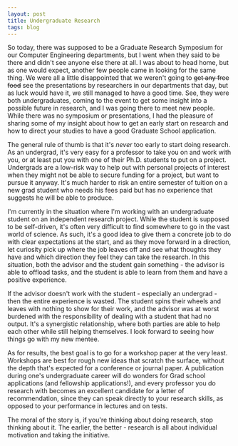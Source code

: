 ```yaml
---
layout: post
title: Undergraduate Research
tags: blog
---
```


So today, there was supposed to be a Graduate Research Symposium for our Computer Engineering departments, but I went when they said to be there and didn't see anyone else there at all. I was about to head home, but as one would expect, another few people came in looking for the same thing. We were all a little disappointed that we weren't going to <del>get any free food</del> see the presentations by researchers in our departments that day, but as luck would have it, we still managed to have a good time. See, they were both undergraduates, coming to the event to get some insight into a possible future in research, and I was going there to meet new people. While there was no symposium or presentations, I had the pleasure of sharing some of my insight about how to get an early start on research and how to direct your studies to have a good Graduate School application.

The general rule of thumb is that it's <i>never</i> too early to start doing research. As an undergrad, it's very easy for a professor to take you on and work with you, or at least put you with one of their Ph.D. students to put on a project. Undergrads are a low-risk way to help out with personal projects of interest when they might not be able to secure funding for a project, but want to pursue it anyway. It's much harder to risk an entire semester of tuition on a new grad student who needs his fees paid but has no experience that suggests he will be able to produce.

I'm currently in the situation where I'm working with an undergraduate student on an independent research project. While the student is supposed to be self-driven, it's often very difficult to find somewhere to go in the vast world of science. As such, it's a good idea to give them a concrete job to do with clear expectations at the start, and as they move forward in a direction, let curiosity pick up where the job leaves off and see what thoughts they have and which direction they feel they can take the research. In this situation, both the advisor and the student gain something - the advisor is able to offload tasks, and the student is able to learn from them and have a positive experience.

If the advisor doesn't work with the student - especially an undergrad - then the entire experience is wasted. The student spins their wheels and leaves with nothing to show for their work, and the advisor was at worst burdened with the responsibility of dealing with a student that had no output. It's a synergistic relationship, where both parties are able to help each other while still helping themselves. I look forward to seeing how things go with my new mentee.

As for results, the best goal is to go for a workshop paper at the very least. Workshops are best for rough new ideas that scratch the surface, without the depth that's expected for a conference or journal paper. A publication during one's undergraduate career will do wonders for Grad school applications (and fellowship applications!), and every professor you do research with becomes an excellent candidate for a letter of recommendation, since they can speak directly to your research skills, as opposed to your performance in lectures and on tests.

The moral of the story is, if you're thinking about doing research, stop thinking about it. The earlier, the better - research is all about individual motivation and taking the initiative.
